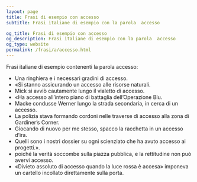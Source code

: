 ```yaml
---
layout: page
title: Frasi di esempio con accesso 
subtitle: Frasi italiane di esempio con la parola  accesso

og_title: Frasi di esempio con accesso 
og_description: Frasi italiane di esempio con la parola  accesso
og_type: website
permalink: /frasi/a/accesso.html
---
```


Frasi italiane di esempio contenenti la parola accesso:


- Una ringhiera e i necessari gradini di accesso.
- «Si stanno assicurando un accesso alle risorse naturali.
- Mick si avviò cautamente lungo il vialetto di accesso.
- «Ha accesso all’intero piano di battaglia dell’Operazione Blu.
- Macke condusse Werner lungo la strada secondaria, in cerca di un accesso.
- La polizia stava formando cordoni nelle traverse di accesso alla zona di Gardiner’s Corner.
- Giocando di nuovo per me stesso, spacco la racchetta in un accesso d’ira.
- Quelli sono i nostri dossier su ogni scienziato che ha avuto accesso ai progetti.».
- poiché la verità soccombe sulla piazza pubblica, e la rettitudine non può avervi accesso.
- «Divieto assoluto di accesso quando la luce rossa è accesa» imponeva un cartello incollato direttamente sulla porta.
